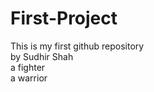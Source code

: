 # First-Project
This is my first github repository </br> by Sudhir Shah </br> a fighter </br> a warrior
